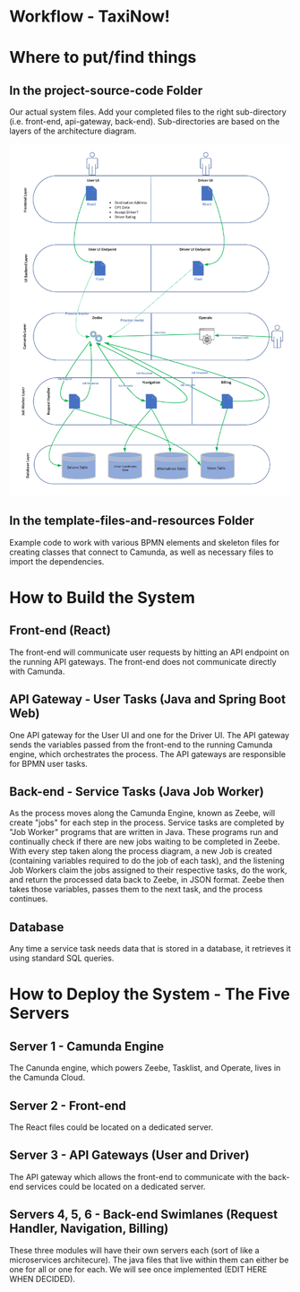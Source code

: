 # Workflow - TaxiNow!

# Where to put/find things

## In the project-source-code Folder

Our actual system files. Add your completed files to the right sub-directory (i.e. front-end, api-gateway, back-end). Sub-directories are based on the layers of the architecture diagram.

![System Architecture](template-files-and-resources/images/system-architecture.png)

## In the template-files-and-resources Folder

Example code to work with various BPMN elements and skeleton files for creating classes that connect to Camunda, as well as necessary files to import the dependencies.

# How to Build the System

## Front-end (React)

The front-end will communicate user requests by hitting an API endpoint on the running API gateways. The front-end does not communicate directly with Camunda.

## API Gateway - User Tasks (Java and Spring Boot Web)

One API gateway for the User UI and one for the Driver UI. The API gateway sends the variables passed from the front-end to the running Camunda engine, which orchestrates the process. The API gateways are responsible for BPMN user tasks.

## Back-end - Service Tasks (Java Job Worker)

As the process moves along the Camunda Engine, known as Zeebe, will create "jobs" for each step in the process. Service tasks are completed by "Job Worker" programs that are written in Java. These programs run and continually check if there are new jobs waiting to be completed in Zeebe. With every step taken along the process diagram, a new Job is created (containing variables required to do the job of each task), and the listening Job Workers claim the jobs assigned to their respective tasks, do the work, and return the processed data back to Zeebe, in JSON format. Zeebe then takes those variables, passes them to the next task, and the process continues.

## Database

Any time a service task needs data that is stored in a database, it retrieves it using standard SQL queries.


# How to Deploy the System - The Five Servers

## Server 1 - Camunda Engine
The Canunda engine, which powers Zeebe, Tasklist, and Operate, lives in the Camunda Cloud.

## Server 2 - Front-end
The React files could be located on a dedicated server.

## Server 3 - API Gateways (User and Driver)
The API gateway which allows the front-end to communicate with the back-end services could be located on a dedicated server.

## Servers 4, 5, 6 - Back-end Swimlanes (Request Handler, Navigation, Billing)
These three modules will have their own servers each (sort of like a microservices architecure). The java files that live within them can either be one for all or one for each. We will see once implemented (EDIT HERE WHEN DECIDED).
